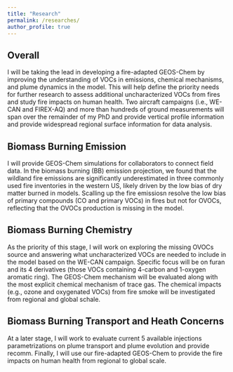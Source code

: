 ```yaml
---
title: "Research"
permalink: /researches/
author_profile: true
---
```

## Overall
I will be taking the lead in developing a fire-adapted GEOS-Chem by improving the understanding of VOCs in emissions, chemical mechanisms, and plume dynamics in the model. This will help define the priority needs for further research to assess additional uncharacterized VOCs from fires and study fire impacts on human health. Two aircraft campaigns (i.e., WE-CAN and FIREX-AQ) and more than hundreds of ground measurements will span over the remainder of my PhD and provide vertical profile information and provide widespread regional surface information for data analysis.

## Biomass Burning Emission
I will provide GEOS-Chem simulations for collaborators to connect field data. In the biomass burning (BB) emission projection, we found that the wildland fire emissions are significantly underestimated in three commonly used fire inventories in the western US, likely driven by the low bias of dry matter burned in models. Scalling up the fire emissiosn resolve the low bias of primary compounds (CO and primary VOCs) in fires but not for OVOCs, reflecting that the OVOCs production is missing in the model.

## Biomass Burning Chemistry
As the priority of this stage, I will work on exploring the missing OVOCs source and answering what uncharacterized VOCs are needed to include in the model based on the WE-CAN campaign. Specific focus will be on furan and its 4 derivatives (those VOCs containing 4-carbon and 1-oxygen aromatic ring). The GEOS-Chem mechanism will be evaluated along with the most explicit chemical mechanism of trace gas. The chemical impacts (e.g., ozone and oxygenated VOCs) from fire smoke will be investigated from regional and global schale. 

## Biomass Burning Transport and Heath Concerns
At a later stage, I will work to evaluate current 5 available injections parametrizations on plume transport and plume evolution and provide recomm. Finally, I will use our fire-adapted GEOS-Chem to provide the fire impacts on human health from regional to global scale.
